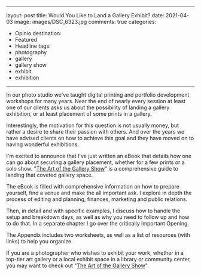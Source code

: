 
---
layout: post
title: Would You Like to Land a Gallery Exhibit?
date: 2021-04-03
image: images/DSC_6323.jpg
comments: true
categories: 
- Opinio
destination: 
- Featured
- Headline
tags:
- photography
- gallery
- gallery show
- exhibit
- exhibition
---

In our photo studio we've taught digital printing and portfolio development workshops for many years. Near the end of nearly every session at least one of our clients asks us about the possibility of landing a gallery exhibition, or at least placement of some prints in a gallery. 

Interestingly, the motivation for this question is not usually money, but rather a desire to share their passion with others. And over the years we have advised clients on how to achieve this goal and they have moved on to having wonderful exhibitions. 

I'm excited to announce that I've just written an eBook that details how one can go about securing a gallery placement, whether for a few prints or a solo show. "[The Art of the Gallery Show](https://lesterpickerphoto.com/types/ebook/)" is a comprehensive guide to landing that coveted gallery space. 

The eBook is filled with comprehensive information on how to prepare yourself, find a venue and make the all important ask. I explore in depth the process of editing and planning, finances, marketing and public relations. 

Then, in detail and with specific examples, I discuss how to handle the setup and breakdown days, as well as why you need to follow up and how to do that. In a separate chapter I go over the critically important Opening. 

The Appendix includes two worksheets, as well as a list of resources (with links) to help you organize. 

If you are a photographer who wishes to exhibit your work, whether in a top-tier art gallery or a local exhibit space in a library or community center, you may want to check out "[The Art of the Gallery Show](https://lesterpickerphoto.com/types/ebook/)". 